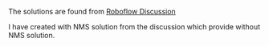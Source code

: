 The solutions are found from [Roboflow Discussion](https://github.com/roboflow/supervision/discussions/1789#discussioncomment-12229213)

I have created with NMS solution from the discussion which provide without NMS solution.